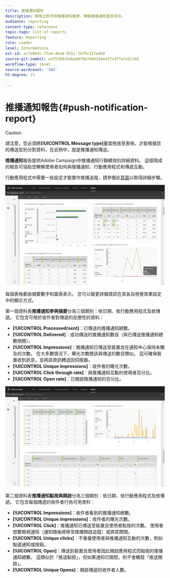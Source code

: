 ```yaml
---
title: 推播通知報告
description: 使用立即可用推播通知報表，瞭解推播通知是否成功。
audience: reporting
content-type: reference
topic-tags: list-of-reports
feature: Reporting
role: Leader
level: Intermediate
exl-id: acfe0b9c-77a4-46ad-8151-7bf9c21fa4b0
source-git-commit: ee7539914aba9df9e7d46144e437c477a7e52168
workflow-type: tm+mt
source-wordcount: '383'
ht-degree: 1%

---
```


# 推播通知報告{#push-notification-report}

>[!CAUTION]
>
>請注意，您必須將&#x200B;**[!UICONTROL Message type]**&#x200B;量度拖放至表格，才能根據您的傳送型別分割資料，在此例中，就是推播通知傳送。

**推播通知**&#x200B;報告提供Adobe Campaign中推播通知行銷績效的詳細資料。 這個現成的報告可協助您瞭解使用者如何與推播通知、行動應用程式和傳遞互動。

行動應用程式中需要一些設定才能實作推播追蹤，請參閱此[頁面](../../administration/using/push-tracking.md)以取得詳細步驟。

![](assets/dynamic_report_push.png)

每個表格都由摘要數字和圖表表示。 您可以變更詳細資訊在其各自視覺效果設定中的顯示方式。

第一個資料表&#x200B;**推播通知參與摘要**&#x200B;分為三個類別：依日期、依行動應用程式及依傳遞。 它包含可用於收件者對傳遞的反應性的資料：

* **[!UICONTROL Processed/sent]**：已傳送的推播通知總數。
* **[!UICONTROL Delivered]**：成功傳送的推播通知數目（與已傳送推播通知總數相關）。
* **[!UICONTROL Impressions]**：推播通知已傳送至裝置並在通知中心保持未觸及的次數。 在大多數情況下，曝光次數應該與傳送的數目類似。 這可確保裝置收到訊息，並將該資訊轉送回伺服器。
* **[!UICONTROL Unique impressions]**：收件者的曝光次數。
* **[!UICONTROL Click through rate]**：與推播通知互動的使用者百分比。
* **[!UICONTROL Open rate]**：已開啟推播通知的百分比。

![](assets/dynamic_report_push_2.png)

第二個資料表&#x200B;**推播通知點按與開啟**&#x200B;分為三個類別：依日期、依行動應用程式及依傳遞。 它包含每個傳遞的收件者行為可用資料：

* **[!UICONTROL Impressions]**：收件者看到的推播通知總數。
* **[!UICONTROL Unique impressions]**：收件者的曝光次數。
* **[!UICONTROL Click]**：推播通知已傳送至裝置且使用者點按的次數。 使用者想要檢視通知（通知隨後將移至推播開啟追蹤）或將其關閉。
* **[!UICONTROL Unique clicks]**：不重複使用者與推播通知互動的次數，例如點選通知或按鈕。
* **[!UICONTROL Open]**：傳送到裝置且使用者因此開啟應用程式而點按的推播通知總數。 這類似於「推送點按」，但如果通知已關閉，則不會觸發「推送開啟」。
* **[!UICONTROL Unique Opens]**：開啟傳遞的收件者人數。
